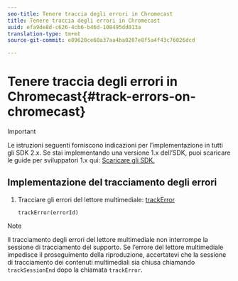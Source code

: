 ```yaml
---
seo-title: Tenere traccia degli errori in Chromecast
title: Tenere traccia degli errori in Chromecast
uuid: efa9de8d-c626-4cb6-b46d-108495dd013a
translation-type: tm+mt
source-git-commit: e89620ce60a37aa4ba0207e8f5a4f43c76026dcd

---
```



# Tenere traccia degli errori in Chromecast{#track-errors-on-chromecast}

>[!IMPORTANT]
>
>Le istruzioni seguenti forniscono indicazioni per l’implementazione in tutti gli SDK 2.x. Se stai implementando una versione 1.x dell’SDK, puoi scaricare le guide per sviluppatori 1.x qui: [Scaricare gli SDK.](/help/sdk-implement/download-sdks.md)

## Implementazione del tracciamento degli errori

1. Tracciare gli errori del lettore multimediale: [trackError](https://adobe-marketing-cloud.github.io/media-sdks/reference/chromecast/ADBMobile.media.html#.trackError)

   ```
   trackError(errorId)
   ```

>[!NOTE]
>
>Il tracciamento degli errori del lettore multimediale non interrompe la sessione di tracciamento del supporto. Se l’errore del lettore multimediale impedisce il proseguimento della riproduzione, accertatevi che la sessione di tracciamento dei contenuti multimediali sia chiusa chiamando `trackSessionEnd` dopo la chiamata `trackError`.

